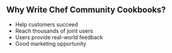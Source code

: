 ## Why Write Chef Community Cookbooks?
* Help customers succeed
* Reach thousands of joint users
* Users provide real-world feedback
* Good marketing opportunity
